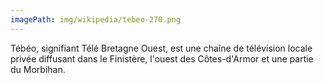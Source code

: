 ```yaml
---
imagePath: img/wikipedia/tebeo-270.png
---
```


Tébéo, signifiant Télé Bretagne Ouest, est une chaîne de télévision locale privée diffusant dans le Finistère, l'ouest des Côtes-d'Armor et une partie du Morbihan.
